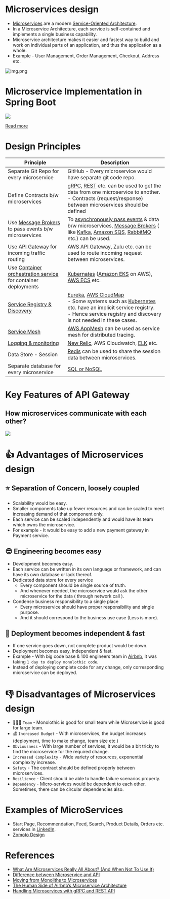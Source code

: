 # Microservices design
- [Microservices](https://microservices.io/index.html) are a modern [Service-Oriented Architecture](https://www.geeksforgeeks.org/service-oriented-architecture/).
- In a Microservice Architecture, each service is self-contained and implements a single business capability.
- Microservice architecture makes it easier and fastest way to build and work on individual parts of an application, and thus the application as a whole.
- Example - User Management, Order Management, Checkout, Address etc.

![img.png](assets/MonolothicToMicroService.drawio.png)

# Microservice Implementation in Spring Boot

![](../../5_ProgrammingLanguages/2_Java/SpringBootAndMicroServices/assests/Spring-Boot-MicroService-OnPerm.drawio.png)

[Read more](../../5_ProgrammingLanguages/2_Java/SpringBootAndMicroServices/README.md)

# Design Principles

| Principle                                                                                                         | Description                                                                                                                                                                                                                                                                                                                                       |
|-------------------------------------------------------------------------------------------------------------------|---------------------------------------------------------------------------------------------------------------------------------------------------------------------------------------------------------------------------------------------------------------------------------------------------------------------------------------------------|
| Separate Git Repo for every microservice                                                                          | GitHub - Every microservice would have separate git code repo.                                                                                                                                                                                                                                                                                    |
| Define Contracts b/w microservices                                                                                | [gRPC](../2_APITechOptions/gRPC.md), [REST](../2_APITechOptions/REST.md) etc. can be used to get the data from one microservice to another. <br/>- Contracts (request/response) between microservices should be defined                                                                                                                           |
| Use [Message Brokers](../4_MessageBrokers) to pass events b/w microservices                                       | To [asynchronously pass events](../0_SystemGlossaries/MessageBrokers/EventDrivenArchitecture.md) & data b/w microservices, [Message Brokers](../4_MessageBrokers) ( like [Kafka](../4_MessageBrokers/Kafka/Readme.md), [Amazon SQS](../../2_AWSComponents/5_MessageBrokerServices/AmazonSQS/Readme.md), [RabbitMQ](../4_MessageBrokers/RabbitMQ.md) etc.) can be used.  |
| Use [API Gateway](1_APIGateway) for incoming traffic routing                                                      | [AWS API Gateway](../../2_AWSComponents/1_NetworkingAndContentDelivery/2_ApplicationNetworking/AmazonAPIGateway/Readme.md), [Zulu](1_APIGateway/ZuluAPIGateway.md) etc. can be used to route incoming request between microservices.                                                                                                                                      |
| Use [Container orchestration service](../6_ContainerOrchestrationServices/Readme.md) for container deployments   | [Kubernates](../6_ContainerOrchestrationServices/Kubernates.md) ([Amazon EKS](../../2_AWSComponents/4_ContainerOrchestrationServices/AmazonEKS.md) on AWS), [AWS ECS](../../2_AWSComponents/4_ContainerOrchestrationServices/AmazonECS/Readme.md) etc.                                                                                         |
| [Service Registry & Discovery](2_ServiceRegistry&Discovery/Readme.md)                                             | [Eureka](2_ServiceRegistry&Discovery/Eureka.md), [AWS CloudMap](../../2_AWSComponents/1_NetworkingAndContentDelivery/2_ApplicationNetworking/AWSCloudMap.md)<br/>- Some systems such as [Kubernetes](../6_ContainerOrchestrationServices/Kubernates.md) etc. have an implicit service registry.<br/>- Hence service registry and discovery is not needed in these cases. |
| [Service Mesh](3_ServiceMesh.md)                                                                                  | [AWS AppMesh](../../2_AWSComponents/1_NetworkingAndContentDelivery/2_ApplicationNetworking/AWSAppMesh.md) can be used as service mesh for distributed tracing.                                                                                                                                                                                                            |
| [Logging & monitoring](../8_MonitoringTools/Readme.md)                                                            | [New Relic](../8_MonitoringTools/NewRelic.md), AWS Cloudwatch, [ELK](../8_MonitoringTools/ELK.md) etc.                                                                                                                                                                                                                                            |
| Data Store - Session                                                                                              | [Redis](../3_DatabaseComponents/In-Memory-Cache/Redis) can be used to share the session data between microservices.                                                                                                                                                                                                                               |
| Separate database for every microservice                                                                          | [SQL or NoSQL](../3_DatabaseComponents)                                                                                                                                                                                                                                                                                                           |

# Key Features of API Gateway

## How microservices communicate with each other?

![](https://miro.medium.com/max/1400/1*CZYfnIHSHKE7XiP-zvhAvA.webp)

# :thumbsup: Advantages of Microservices design

## :star: Separation of Concern, loosely coupled
- Scalability would be easy. 
- Smaller components take up fewer resources and can be scaled to meet increasing demand of that component only.
- Each service can be scaled independently and would have its team which owns the microservice.
- For example - It would be easy to add a new payment gateway in Payment service.

## :sunglasses: Engineering becomes easy
- Development becomes easy.
- Each service can be written in its own language or framework, and can have its own database or lack thereof.
- Dedicated data store for every service
  - Every component should be single source of truth. 
  - And whenever needed, the microservice would ask the other microservice for the data ( through network call ).
- Condense business responsibility to a single place
  - Every microservice should have proper responsibility and single purpose. 
  - And it should correspond to the business use case (Less is more).

## :rocket: Deployment becomes independent & fast
- If one service goes down, not complete product would be down.
- Deployment becomes easy, independent & fast. 
- Example - With big code base & 100 engineers team in [Airbnb](https://www.infoq.com/presentations/airbnb-culture-soa/), it was taking `1 day to deploy monolothic code`.
- Instead of deploying complete code for any change, only corresponding microservice can be deployed.

# :thumbsdown: Disadvantages of Microservices design
- :family_man_woman_boy: `Team` - Monolothic is good for small team while Microservice is good for large team.
- :moneybag: `Increased Budget` - With microservices, the budget increases (deployment, time to make change, team size etc.)
- `Obviousness` - With large number of services, it would be a bit tricky to find the microservice for the required change.
- `Increased Complexity` - Wide variety of resources, exponential complexity increase.
- `Safety` - The contract should be defined properly between microservices.
- `Resilience` - Client should be able to handle failure scenarios properly.
- `Dependency` - Micro-services would be dependent to each other. Sometimes, there can be circular dependencies also.

# Examples of MicroServices
- Start Page, Recommendation, Feed, Search, Product Details, Orders etc. services in [LinkedIn](../../3_HLDDesignProblems/LinkedInDesign/Readme.md).
- [Zomoto Design](../../3_HLDDesignProblems/ZomatoDesign)

# References
- [What Are Microservices Really All About? (And When Not To Use It)](https://www.youtube.com/watch?v=lTAcCNbJ7KE)
- [Difference between Microservice and API](https://www.geeksforgeeks.org/difference-between-microservice-and-api/)
- [Moving from Monoliths to Microservices](https://www.youtube.com/watch?v=rckfN7xFig0&list=PLMCXHnjXnTnvo6alSjVkgxV-VH6EPyvoX&index=34)
- [The Human Side of Airbnb’s Microservice Architecture](https://www.infoq.com/presentations/airbnb-culture-soa/)
- [Handling Microservices with gRPC and REST API](https://fonradar.medium.com/ali-okan-kara-a3d0b61610d)